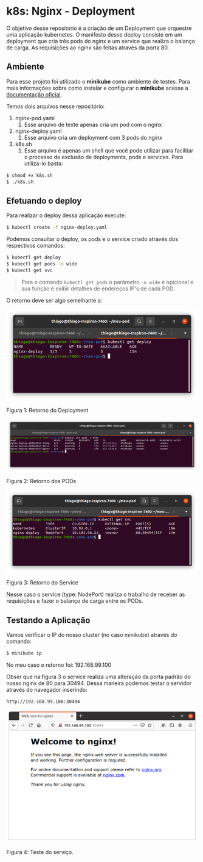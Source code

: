 # k8s: Nginx - Deployment

O objetivo desse repositório é a criação de um Deployment que orquestre uma aplicação kubernetes. O manifesto desse deploy consiste em um deployment que cria três pods do nginx e um service que realiza o balanço de carga. As requisições ao nginx são feitas através da porta 80.

## Ambiente

Para esse projeto foi utilizado o **minikube** como ambiente de testes. Para mais informações sobre como instalar e configurar o **minikube** acesse a [documentação oficial](https://kubernetes.io/pt/docs/tutorials/hello-minikube/).

Temos dois arquivos nesse repositório:

1. nginx-pod.yaml
   1. Esse arquivo de texte apenas cria um pod com o nginx
2. nginx-deploy.yaml
   1. Esse arquivo cria um deployment com 3 pods do nginx
3. k8s.sh
   1. Esse arquivo é apenas um shell que você pode utilizar para facilitar o processo de exclusão de deployments, pods e services. Para utiliza-lo basta:

```bash
$ chmod +x k8s.sh
$ ./k8s.sh
```



## Efetuando o deploy

Para realizar o deploy dessa aplicação execute:

```bash
$ kubectl create -f nginx-deploy.yaml
```

Podemos consultar o deploy, os pods e o service criado através dos respectivos comandos:

```bash
$ kubectl get deploy
$ kubectl get pods -o wide
$ kubectl get svc
```

> Para o comando `kubectl get pods` o parâmetro `-o wide` é opicional e sua função é exibir detalhes de endereços IP's de cada POD.

O retorno deve ser algo semelhante a:

![deploy](img/deploy.png)

Figura 1: Retorno do Deployment

![pods ativos](img/pods2.png)

Figura 2: Retorno dos PODs

![retorno do svc](img/svc.png)

Figura 3: Retorno do Service

Nesse caso o service (type: NodePort) realiza o trabalho de receber as requisições e fazer o balanço de carga entre os PODs.

## Testando a Aplicação

Vamos verificar o IP do nosso cluster (no caso minikube) através do comando:

```bash
$ minikube ip
```

No meu caso o retorno foi: 192.168.99.100

Obser que na figura 3 o service realiza uma alteração da porta padrão do nosso nginx de 80 para 30494. Dessa maneira podemos testar o servidor através do navegador inserindo:

```
http://192.168.99.100:30494
```

![nginx](img/nginx.png)

Figura 4: Teste do serviço.

